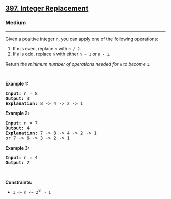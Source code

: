 <h2><a href="https://leetcode.com/problems/integer-replacement/">397. Integer Replacement</a></h2><h3>Medium</h3><hr><div style="user-select: auto;"><p style="user-select: auto;">Given a positive integer <code style="user-select: auto;">n</code>,&nbsp;you can apply one of the following&nbsp;operations:</p>

<ol style="user-select: auto;">
	<li style="user-select: auto;">If <code style="user-select: auto;">n</code> is even, replace <code style="user-select: auto;">n</code> with <code style="user-select: auto;">n / 2</code>.</li>
	<li style="user-select: auto;">If <code style="user-select: auto;">n</code> is odd, replace <code style="user-select: auto;">n</code> with either <code style="user-select: auto;">n + 1</code> or <code style="user-select: auto;">n - 1</code>.</li>
</ol>

<p style="user-select: auto;">Return <em style="user-select: auto;">the minimum number of operations needed for</em> <code style="user-select: auto;">n</code> <em style="user-select: auto;">to become</em> <code style="user-select: auto;">1</code>.</p>

<p style="user-select: auto;">&nbsp;</p>
<p style="user-select: auto;"><strong style="user-select: auto;">Example 1:</strong></p>

<pre style="user-select: auto;"><strong style="user-select: auto;">Input:</strong> n = 8
<strong style="user-select: auto;">Output:</strong> 3
<strong style="user-select: auto;">Explanation:</strong> 8 -&gt; 4 -&gt; 2 -&gt; 1
</pre>

<p style="user-select: auto;"><strong style="user-select: auto;">Example 2:</strong></p>

<pre style="user-select: auto;"><strong style="user-select: auto;">Input:</strong> n = 7
<strong style="user-select: auto;">Output:</strong> 4
<strong style="user-select: auto;">Explanation: </strong>7 -&gt; 8 -&gt; 4 -&gt; 2 -&gt; 1
or 7 -&gt; 6 -&gt; 3 -&gt; 2 -&gt; 1
</pre>

<p style="user-select: auto;"><strong style="user-select: auto;">Example 3:</strong></p>

<pre style="user-select: auto;"><strong style="user-select: auto;">Input:</strong> n = 4
<strong style="user-select: auto;">Output:</strong> 2
</pre>

<p style="user-select: auto;">&nbsp;</p>
<p style="user-select: auto;"><strong style="user-select: auto;">Constraints:</strong></p>

<ul style="user-select: auto;">
	<li style="user-select: auto;"><code style="user-select: auto;">1 &lt;= n &lt;= 2<sup style="user-select: auto;">31</sup> - 1</code></li>
</ul>
</div>
